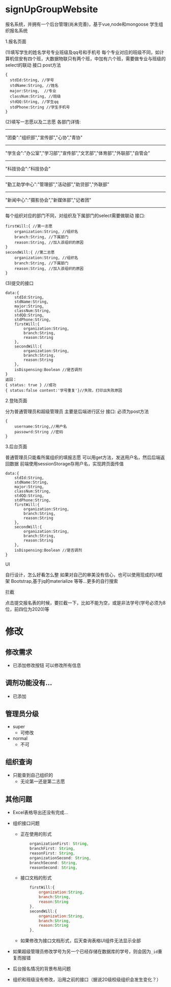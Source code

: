 # signUpGroupWebsite
报名系统，并拥有一个后台管理(尚未完善)，基于vue,node和mongoose
学生组织报名系统

1.报名页面

(1)填写学生的姓名学号专业班级及qq号和手机号
每个专业对应的班级不同，如计算机信安有四个班，大数据物联只有两个班，中加有六个班，需要做专业与班级的select的联动
接口
post方法

    {
      stdId:String, //学号
      stdName:String, //姓名
      major:String,  //专业
      classNum:String, //班级
      stdQQ:String, //学生qq
      stdPhone:String //学生手机号
    }

(2)填写一志愿以及二志愿
各部门详情:

---

"团委":"组织部","宣传部","心协","青协"

---

"学生会":"办公室","学习部","宣传部","文艺部","体育部","外联部","自管会"

---

"科技协会":"科技协会"

---

"勤工助学中心":"管理部","活动部","助贷部","外联部"

---

"新闻中心":"摄影协会","新媒体部","记者团"

---

每个组织对应的部门不同，对组织及下属部门的select需要做联动
接口:

    firstWill:{ //第一志愿
        organization:String, //组织名
        branch:String, //下属部门
        reason:String, //加入该组织的原因
    }
    secondWill:{ //第二志愿
        organization:String, //组织名
        branch:String, //下属部门
        reason:String, //加入该组织的原因
    }

(3)提交的接口

    data:{
        stdId:String,
        stdName:String,
        major:String,
        classNum:String,
        stdQQ:String,
        stdPhone:String,
        firstWill:{
            organization:String, 
            branch:String, 
            reason:String
        },
        secondWill:{
            organization:String, 
            branch:String, 
            reason:String
        },
        isDispensing:Boolean //是否调剂
    }
    返回：
    { status: true } //成功
    { status:false content:'学号重复'}//失败，打印出失败原因

2.登陆页面

分为普通管理员和超级管理员
主要是后端进行区分
接口:
必须为post方法

    {
        username:String,//用户名
        passowrd:String //密码
    }

3.后台页面

普通管理员只能看所属组织的填报志愿
可以用get方法，发送用户名，然后后端返回数据
前端使用sessionStorage存用户名，实现跨页面传值

    data:{
        stdId:String,
        stdName:String,
        major:String,
        classNum:String,
        stdQQ:String,
        stdPhone:String,
        firstWill:{
            organization:String, 
            branch:String, 
            reason:String
        },
        secondWill:{
            organization:String, 
            branch:String, 
            reason:String
        },
        isDispensing:Boolean //是否调剂
    }

UI

自行设计，怎么好看怎么整
如果对自己的审美没有信心，也可以使用现成的UI框架
Bootstrap,基于jq的materialize 等等...更多的自行搜索

拦截

点击提交报名表的时候，要拦截一下，比如不能为空，或是非法学号(学号必须为8位，前四位为2020)等

# 修改

## 修改需求

- 已添加修改按钮 可以修改所有信息

## 调剂功能没有...

- 已添加

## 管理员分级

- super
  - 可修改
- normal
  - 不可

## 组织查询

- 只能查到自己组织的
  - 无论第一还是第二志愿

## 其他问题

- Excel表格导出还没有完成...

- 组织接口问题

  - 正在使用的形式

    ```javascript
        organizationFirst: String,
        branchFirst: String,
        reasonFirst: String,
        organizationSecond: String,
        branchSecond: String,
        reasonSecond: String,
    ```

  - 接口文档的形式

    ```javascript
        firstWill:{
            organization:String, 
            branch:String, 
            reason:String
        },
        secondWill:{
            organization:String, 
            branch:String, 
            reason:String
        },
    ```

  - 如果修改为接口文档形式，后天查询表格UI组件无法显示全部

- 如果超级管理员修改学号为另一个已经存储在数据库的学号，则会因为`_id`重复而报错
- 后台报名情况的背景布局问题
- 组织和班级没有修改，沿用之前的接口（据说20级校级组织会发生变化？）

